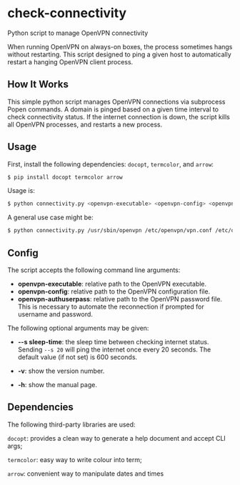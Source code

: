 # check-connectivity
Python script to manage OpenVPN connectivity 

When running OpenVPN on always-on boxes, the process sometimes hangs without restarting. 
This script designed to ping a given host to automatically restart a hanging OpenVPN client process.

## How It Works

This simple python script manages OpenVPN connections via subprocess Popen commands. A domain
is pinged based on a given time interval to check connectivity status. If the internet connection
is down, the script kills all OpenVPN processes, and restarts a new process.

## Usage

First, install the following dependencies: `docopt`, `termcolor`, and `arrow`:

```sh
$ pip install docopt termcolor arrow
```

Usage is:

```sh
$ python connectivity.py <openvpn-executable> <openvpn-config> <openvpn-authuserpass> [--s <sleep-time>]
```

A general use case might be:

```sh
$ python connectivity.py /usr/sbin/openvpn /etc/openvpn/vpn.conf /etc/openvpn/auth.txt --s 40
```

## Config

The script accepts the following command line arguments:

* **openvpn-executable**: relative path to the OpenVPN executable.
* **openvpn-config**: relative path to the OpenVPN configuration file.
* **openvpn-authuserpass**: relative path to the OpenVPN password file. This is necessary to automate
	the reconnection if prompted for username and password.

The following optional arguments may be given:

* **--s sleep-time**: the sleep time between checking internet status. Sending `--s 20`
	will ping the internet once every 20 seconds. The default value (if not set) is 600 seconds.
	
* **-v**: show the version number.

* **-h**: show the manual page.


## Dependencies

The following third-party libraries are used:

`docopt`: provides a clean way to generate a help document and accept CLI args;

`termcolor`: easy way to write colour into term;

`arrow`: convenient way to manipulate dates and times